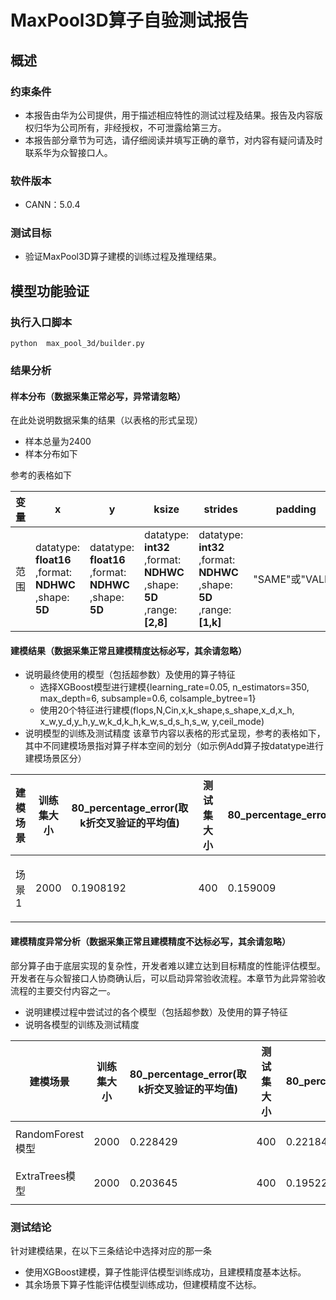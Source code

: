# MaxPool3D算子自验测试报告

## 概述
### 约束条件
+ 本报告由华为公司提供，用于描述相应特性的测试过程及结果。报告及内容版权归华为公司所有，非经授权，不可泄露给第三方。
+ 本报告部分章节为可选，请仔细阅读并填写正确的章节，对内容有疑问请及时联系华为众智接口人。
### 软件版本
+ CANN：5.0.4
### 测试目标
+ 验证MaxPool3D算子建模的训练过程及推理结果。
## 模型功能验证
### 执行入口脚本
`python  max_pool_3d/builder.py`

### 结果分析
#### 样本分布（数据采集正常必写，异常请忽略）
在此处说明数据采集的结果（以表格的形式呈现）
+ 样本总量为2400
+ 样本分布如下

参考的表格如下

| 变量 | x                                                              | y                                                              | ksize                                                                | strides                                                               | padding                     | pads       | dilation  | ceil_mode    | data_format         |
| ---- | ------------------------------------------------------------- | -------------------------------------------------------------- | --------------------------------------------------------------------- | --------------------------------------------------------------------- | ------------------------ | ---------------- | ------------------ | ------------------- | ------------------- |
| 范围 | datatype: **float16** ,format: **NDHWC** ,shape: **5D** | datatype: **float16** ,format: **NDHWC** ,shape: **5D** | datatype: **int32** ,format: **NDHWC** ,shape: **5D** ,range: **[2,8]** | datatype: **int32** ,format: **NDHWC** ,shape: **5D** ,range: **[1,k]** | "SAME"或"VALID" | 默认值仅为：[0,0,0,0,0,0] | 默认值仅为：[1,1,1,1,1,1] | 1或0 | 默认值仅为：'NDHWC'   |

#### 建模结果（数据采集正常且建模精度达标必写，其余请忽略）
+ 说明最终使用的模型（包括超参数）及使用的算子特征
  + 选择XGBoost模型进行建模{learning_rate=0.05, n_estimators=350, max_depth=6, subsample=0.6, colsample_bytree=1}
  + 使用20个特征进行建模(flops,N,Cin,x,k_shape,s_shape,x_d,x_h, x_w,y_d,y_h,y_w,k_d,k_h,k_w,s_d,s_h,s_w, y,ceil_mode)
+ 说明模型的训练及测试精度
  该章节内容以表格的形式呈现，参考的表格如下，其中不同建模场景指对算子样本空间的划分（如示例Add算子按datatype进行建模场景区分）

| 建模场景 | 训练集大小 | 80_percentage_error(取k折交叉验证的平均值) | 测试集大小 | 80_percentage_error | 模型超参数 |
|------|-------|----------------------------------|-------|---------------------|------|
|  场景 1   | 2000 | 0.1908192 | 400 | 0.159009 | learning_rate=0.05, n_estimators=350, max_depth=6, subsample=0.6, colsample_bytree=1 |

#### 建模精度异常分析（数据采集正常且建模精度不达标必写，其余请忽略）
部分算子由于底层实现的复杂性，开发者难以建立达到目标精度的性能评估模型。开发者在与众智接口人协商确认后，可以启动异常验收流程。本章节为此异常验收流程的主要交付内容之一。
+ 说明建模过程中尝试过的各个模型（包括超参数）及使用的算子特征
+ 说明各模型的训练及测试精度

| 建模场景                                        | 训练集大小 | 80_percentage_error(取k折交叉验证的平均值) | 测试集大小 | 80_percentage_error | 模型超参数 | 算子特征                                                                                       |
|---------------------------------------------|-------|---------------------------------|-------|---------------------|------|--------------------------------------------------------------------------------------------|
| RandomForest模型      | 2000  | 0.228429                        | 400  | 0.221849           |  n_estimators=350,max_depth=6   | flops,N,Cin,x,k_shape,s_shape,x_d,x_h, x_w,y_d,y_h,y_w,k_d,k_h,k_w,s_d,s_h,s_w, y,ceil_mode  |
| ExtraTrees模型        | 2000  | 0.203645                       | 400  | 0.195225            |  learning_rate=0.05,n_estimators=350,max_depth=6,subsample=0.6,colsample_bytree=0.9   | flops,N,Cin,x,k_shape,s_shape,x_d,x_h, x_w,y_d,y_h,y_w,k_d,k_h,k_w,s_d,s_h,s_w, y,ceil_mode   |


### 测试结论
针对建模结果，在以下三条结论中选择对应的那一条
+ 使用XGBoost建模，算子性能评估模型训练成功，且建模精度基本达标。
+ 其余场景下算子性能评估模型训练成功，但建模精度不达标。
